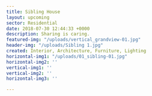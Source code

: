```yaml
---
title: Sibling House
layout: upcoming
sector: Residential
date: 2018-07-30 12:44:33 +0000
description: Sharing is caring.
featured-img: "/uploads/vertical_grandview-01.jpg"
header-img: "/uploads/Sibling 1.jpg"
created: Interior, Architecture, Furniture, Lighting
horizontal-img1: "/uploads/01_sibling-01.jpg"
horizontal-img2: ''
vertical-img1: ''
vertical-img2: ''
horizontal-img3: ''

---
```

